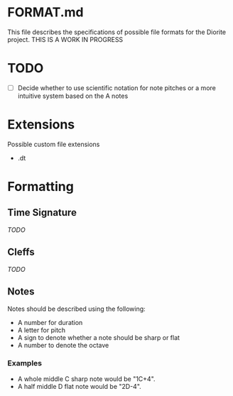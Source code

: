 # FORMAT.md
This file describes the specifications of possible file formats for the Diorite project. THIS IS A WORK IN PROGRESS

# TODO
- [ ] Decide whether to use scientific notation for note pitches or a more intuitive system based on the A notes

# Extensions
Possible custom file extensions
- .dt

# Formatting
## Time Signature
*TODO*
## Cleffs
*TODO*
## Notes
Notes should be described using the following:

- A number for duration
- A letter for pitch
- A sign to denote whether a note should be sharp or flat
- A number to denote the octave
### Examples
- A whole middle C sharp note would be "1C+4".
- A half middle D flat note would be "2D-4".
